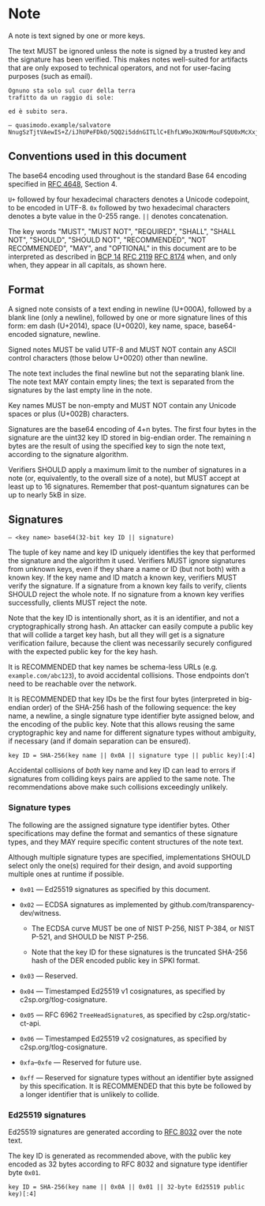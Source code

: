 # Note

A note is text signed by one or more keys.

The text MUST be ignored unless the note is signed by a trusted key and the
signature has been verified. This makes notes well-suited for artifacts that are
only exposed to technical operators, and not for user-facing purposes (such as
email).

```
Ognuno sta solo sul cuor della terra
trafitto da un raggio di sole:

ed è subito sera.

— quasimodo.example/salvatore NnugSzTjtVAewIS+Z/iJhUPeFDkO/5QQ2i5ddnGITLlC+EhfLW9oJKONrMouFSQU0xMcXxj99ihAQwaqP3ZekRwNtIc=
```

## Conventions used in this document

The base64 encoding used throughout is the standard Base 64 encoding specified
in [RFC 4648][], Section 4.

`U+` followed by four hexadecimal characters denotes a Unicode codepoint, to be
encoded in UTF-8. `0x` followed by two hexadecimal characters denotes a byte
value in the 0-255 range. `||` denotes concatenation.

The key words "MUST", "MUST NOT", "REQUIRED", "SHALL", "SHALL NOT", "SHOULD",
"SHOULD NOT", "RECOMMENDED", "NOT RECOMMENDED", "MAY", and "OPTIONAL" in this
document are to be interpreted as described in [BCP 14][] [RFC 2119][] [RFC
8174][] when, and only when, they appear in all capitals, as shown here.

[RFC 4648]: https://www.rfc-editor.org/rfc/rfc4648.html
[BCP 14]: https://www.rfc-editor.org/info/bcp14
[RFC 2119]: https://www.rfc-editor.org/rfc/rfc2119.html
[RFC 8174]: https://www.rfc-editor.org/rfc/rfc8174.html
[RFC 8032]: https://www.rfc-editor.org/rfc/rfc8032.html

## Format

A signed note consists of a text ending in newline (U+000A), followed by a blank
line (only a newline), followed by one or more signature lines of this form: em
dash (U+2014), space (U+0020), key name, space, base64-encoded signature,
newline.

Signed notes MUST be valid UTF-8 and MUST NOT contain any ASCII control
characters (those below U+0020) other than newline.

The note text includes the final newline but not the separating blank line. The
note text MAY contain empty lines; the text is separated from the signatures by
the last empty line in the note.

Key names MUST be non-empty and MUST NOT contain any Unicode spaces or plus
(U+002B) characters.

Signatures are the base64 encoding of 4+n bytes. The first four bytes in the
signature are the uint32 key ID stored in big-endian order. The remaining n
bytes are the result of using the specified key to sign the note text, according
to the signature algorithm.

Verifiers SHOULD apply a maximum limit to the number of signatures in a note
(or, equivalently, to the overall size of a note), but MUST accept at least up
to 16 signatures. Remember that post-quantum signatures can be up to nearly 5kB
in size.

## Signatures

    — <key name> base64(32-bit key ID || signature)

The tuple of key name and key ID uniquely identifies the key that performed the
signature and the algorithm it used. Verifiers MUST ignore signatures from
unknown keys, even if they share a name or ID (but not both) with a known key.
If the key name and ID match a known key, verifiers MUST verify the signature.
If a signature from a known key fails to verify, clients SHOULD reject the whole
note. If no signature from a known key verifies successfully, clients MUST
reject the note.

Note that the key ID is intentionally short, as it is an identifier, and not a
cryptographically strong hash. An attacker can easily compute a public key that
will collide a target key hash, but all they will get is a signature
verification failure, because the client was necessarily securely configured
with the expected public key for the key hash.

It is RECOMMENDED that key names be schema-less URLs (e.g. `example.com/abc123`),
to avoid accidental collisions. Those endpoints don’t need to be reachable over
the network.

It is RECOMMENDED that key IDs be the first four bytes (interpreted in
big-endian order) of the SHA-256 hash of the following sequence: the key name, a
newline, a single signature type identifier byte assigned below, and the
encoding of the public key. Note that this allows reusing the same cryptographic
key and name for different signature types without ambiguity, if necessary (and
if domain separation can be ensured).

    key ID = SHA-256(key name || 0x0A || signature type || public key)[:4]

Accidental collisions of *both* key name and key ID can lead to errors if
signatures from colliding keys pairs are applied to the same note. The
recommendations above make such collisions exceedingly unlikely.

### Signature types

The following are the assigned signature type identifier bytes. Other
specifications may define the format and semantics of these signature types, and
they MAY require specific content structures of the note text.

Although multiple signature types are specified, implementations SHOULD select
only the one(s) required for their design, and avoid supporting multiple ones at
runtime if possible.

* `0x01` — Ed25519 signatures as specified by this document.

* `0x02` — ECDSA signatures as implemented by github.com/transparency-dev/witness.

  * The ECDSA curve MUST be one of NIST P-256, NIST P-384, or NIST P-521, and
    SHOULD be NIST P-256.

  * Note that the key ID for these signatures is the truncated SHA-256 hash of
    the DER encoded public key in SPKI format.

* `0x03` — Reserved.

* `0x04` — Timestamped Ed25519 v1 cosignatures, as specified by
  c2sp.org/tlog-cosignature.

* `0x05` — RFC 6962 `TreeHeadSignature`s, as specified by c2sp.org/static-ct-api.

* `0x06` — Timestamped Ed25519 v2 cosignatures, as specified by
  c2sp.org/tlog-cosignature.

* `0xfa`–`0xfe` — Reserved for future use.

* `0xff` — Reserved for signature types without an identifier byte assigned by
  this specification. It is RECOMMENDED that this byte be followed by a longer
  identifier that is unlikely to collide.

### Ed25519 signatures

Ed25519 signatures are generated according to [RFC 8032][] over the note text.

The key ID is generated as recommended above, with the public key encoded as 32
bytes according to RFC 8032 and signature type identifier byte `0x01`.

    key ID = SHA-256(key name || 0x0A || 0x01 || 32-byte Ed25519 public key)[:4]
